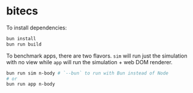 # bitecs

To install dependencies:

```bash
bun install
bun run build
```

To benchmark apps, there are two flavors. `sim` will run just the simulation with no view while `app` will run the simulation + web DOM renderer.

```bash
bun run sim n-body # `--bun` to run with Bun instead of Node
# or
bun run app n-body
```
